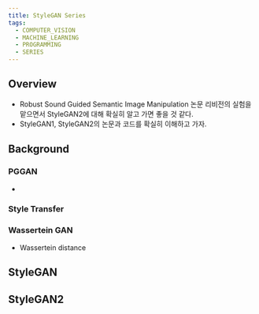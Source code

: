 ```yaml
---
title: StyleGAN Series
tags:
  - COMPUTER_VISION
  - MACHINE_LEARNING
  - PROGRAMMING
  - SERIES
---
```

## Overview
- Robust Sound Guided Semantic Image Manipulation 논문 리비전의 실험을 맡으면서 StyleGAN2에 대해 확실히 알고 가면 좋을 것 같다.
- StyleGAN1, StyleGAN2의 논문과 코드를 확실히 이해하고 가자.

## Background
### PGGAN
- 
### Style Transfer

### Wassertein GAN
- Wassertein distance

## StyleGAN
## StyleGAN2